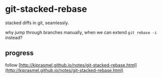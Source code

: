 # git-stacked-rebase

stacked diffs in git, seamlessly.

why jump through branches manually, when we can extend `git rebase -i` instead?

## progress

follow [http://kiprasmel.github.io/notes/git-stacked-rebase.html](http://kiprasmel.github.io/notes/git-stacked-rebase.html)
